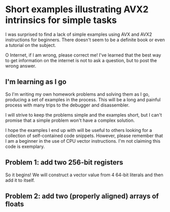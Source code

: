 # Short examples illustrating AVX2 intrinsics for simple tasks

I was surprised to find a lack of simple examples using AVX and AVX2
instructions for beginners. There doesn't seem to be a definite book
or even a tutorial on the subject.

O Internet, if I am wrong, please correct me! I've learned that the
best way to get information on the internet is not to ask a question,
but to post the wrong answer.

## I'm learning as I go

So I'm writing my own homework problems and solving them as I go,
producing a set of examples in the process. This will be a long and
painful process with many trips to the debugger and disassembler.

I will strive to keep the problems simple and the examples short, but
I can't promise that a simple problem won't have a complex solution.

I hope the examples I end up with will be useful to others looking for
a collection of self-contained code snippets. However, please remember
that I am a beginner in the use of CPU vector instructions. I'm not
claiming this code is exemplary.

## Problem 1: add two 256-bit registers

So it begins! We will construct a vector value from 4 64-bit literals
and then add it to itself.

## Problem 2: add two (properly aligned)  arrays of floats